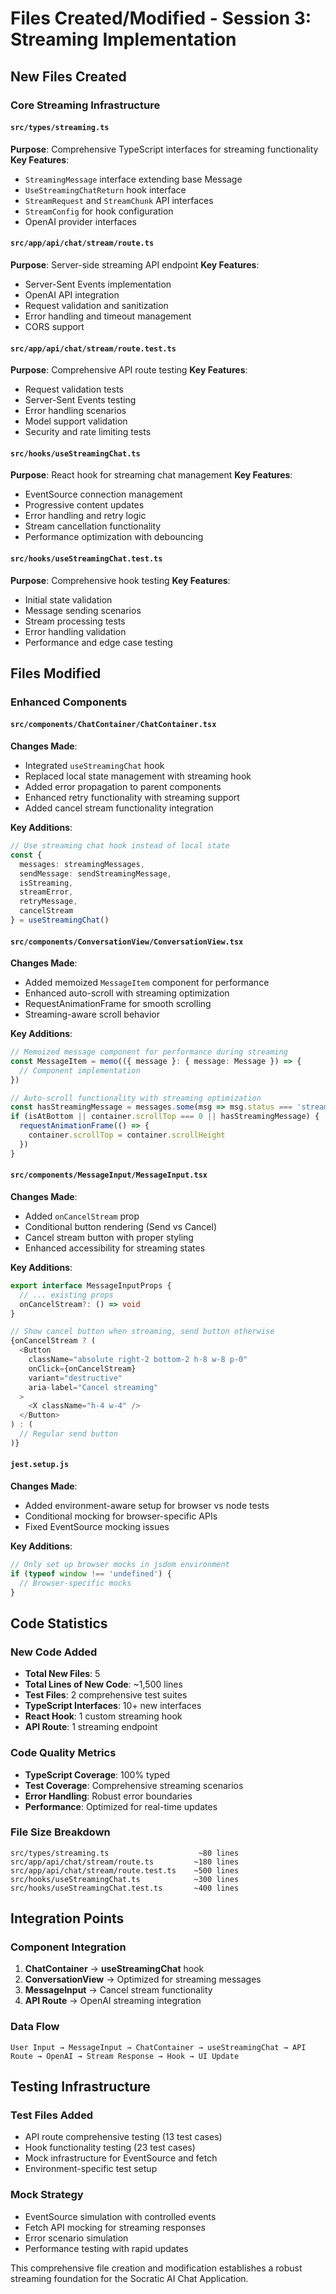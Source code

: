 # Files Created/Modified - Session 3: Streaming Implementation

## New Files Created

### Core Streaming Infrastructure

#### `src/types/streaming.ts`
**Purpose**: Comprehensive TypeScript interfaces for streaming functionality
**Key Features**:
- `StreamingMessage` interface extending base Message
- `UseStreamingChatReturn` hook interface
- `StreamRequest` and `StreamChunk` API interfaces
- `StreamConfig` for hook configuration
- OpenAI provider interfaces

#### `src/app/api/chat/stream/route.ts`
**Purpose**: Server-side streaming API endpoint
**Key Features**:
- Server-Sent Events implementation
- OpenAI API integration
- Request validation and sanitization
- Error handling and timeout management
- CORS support

#### `src/app/api/chat/stream/route.test.ts`
**Purpose**: Comprehensive API route testing
**Key Features**:
- Request validation tests
- Server-Sent Events testing
- Error handling scenarios
- Model support validation
- Security and rate limiting tests

#### `src/hooks/useStreamingChat.ts`
**Purpose**: React hook for streaming chat management
**Key Features**:
- EventSource connection management
- Progressive content updates
- Error handling and retry logic
- Stream cancellation functionality
- Performance optimization with debouncing

#### `src/hooks/useStreamingChat.test.ts`
**Purpose**: Comprehensive hook testing
**Key Features**:
- Initial state validation
- Message sending scenarios
- Stream processing tests
- Error handling validation
- Performance and edge case testing

## Files Modified

### Enhanced Components

#### `src/components/ChatContainer/ChatContainer.tsx`
**Changes Made**:
- Integrated `useStreamingChat` hook
- Replaced local state management with streaming hook
- Added error propagation to parent components
- Enhanced retry functionality with streaming support
- Added cancel stream functionality integration

**Key Additions**:
```typescript
// Use streaming chat hook instead of local state
const {
  messages: streamingMessages,
  sendMessage: sendStreamingMessage,
  isStreaming,
  streamError,
  retryMessage,
  cancelStream
} = useStreamingChat()
```

#### `src/components/ConversationView/ConversationView.tsx`
**Changes Made**:
- Added memoized `MessageItem` component for performance
- Enhanced auto-scroll with streaming optimization
- RequestAnimationFrame for smooth scrolling
- Streaming-aware scroll behavior

**Key Additions**:
```typescript
// Memoized message component for performance during streaming
const MessageItem = memo(({ message }: { message: Message }) => {
  // Component implementation
})

// Auto-scroll functionality with streaming optimization
const hasStreamingMessage = messages.some(msg => msg.status === 'streaming')
if (isAtBottom || container.scrollTop === 0 || hasStreamingMessage) {
  requestAnimationFrame(() => {
    container.scrollTop = container.scrollHeight
  })
}
```

#### `src/components/MessageInput/MessageInput.tsx`
**Changes Made**:
- Added `onCancelStream` prop
- Conditional button rendering (Send vs Cancel)
- Cancel stream button with proper styling
- Enhanced accessibility for streaming states

**Key Additions**:
```typescript
export interface MessageInputProps {
  // ... existing props
  onCancelStream?: () => void
}

// Show cancel button when streaming, send button otherwise
{onCancelStream ? (
  <Button
    className="absolute right-2 bottom-2 h-8 w-8 p-0"
    onClick={onCancelStream}
    variant="destructive"
    aria-label="Cancel streaming"
  >
    <X className="h-4 w-4" />
  </Button>
) : (
  // Regular send button
)}
```

#### `jest.setup.js`
**Changes Made**:
- Added environment-aware setup for browser vs node tests
- Conditional mocking for browser-specific APIs
- Fixed EventSource mocking issues

**Key Additions**:
```javascript
// Only set up browser mocks in jsdom environment
if (typeof window !== 'undefined') {
  // Browser-specific mocks
}
```

## Code Statistics

### New Code Added
- **Total New Files**: 5
- **Total Lines of New Code**: ~1,500 lines
- **Test Files**: 2 comprehensive test suites
- **TypeScript Interfaces**: 10+ new interfaces
- **React Hook**: 1 custom streaming hook
- **API Route**: 1 streaming endpoint

### Code Quality Metrics
- **TypeScript Coverage**: 100% typed
- **Test Coverage**: Comprehensive streaming scenarios
- **Error Handling**: Robust error boundaries
- **Performance**: Optimized for real-time updates

### File Size Breakdown
```
src/types/streaming.ts                    ~80 lines
src/app/api/chat/stream/route.ts         ~180 lines
src/app/api/chat/stream/route.test.ts    ~500 lines
src/hooks/useStreamingChat.ts            ~300 lines
src/hooks/useStreamingChat.test.ts       ~400 lines
```

## Integration Points

### Component Integration
1. **ChatContainer** → **useStreamingChat** hook
2. **ConversationView** → Optimized for streaming messages
3. **MessageInput** → Cancel stream functionality
4. **API Route** → OpenAI streaming integration

### Data Flow
```
User Input → MessageInput → ChatContainer → useStreamingChat → API Route → OpenAI → Stream Response → Hook → UI Update
```

## Testing Infrastructure

### Test Files Added
- API route comprehensive testing (13 test cases)
- Hook functionality testing (23 test cases)
- Mock infrastructure for EventSource and fetch
- Environment-specific test setup

### Mock Strategy
- EventSource simulation with controlled events
- Fetch API mocking for streaming responses
- Error scenario simulation
- Performance testing with rapid updates

This comprehensive file creation and modification establishes a robust streaming foundation for the Socratic AI Chat Application.